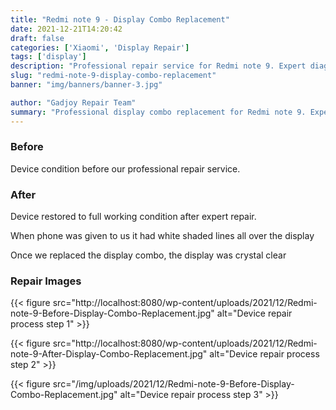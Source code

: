 ```yaml
---
title: "Redmi note 9 - Display Combo Replacement"
date: 2021-12-21T14:20:42
draft: false
categories: ['Xiaomi', 'Display Repair']
tags: ['display']
description: "Professional repair service for Redmi note 9. Expert diagnosis and quality repairs in Bangalore."
slug: "redmi-note-9-display-combo-replacement"
banner: "img/banners/banner-3.jpg"

author: "Gadjoy Repair Team"
summary: "Professional display combo replacement for Redmi note 9. Expert technicians, quality parts, warranty included."
---
```


### Before

Device condition before our professional repair service.

### After

Device restored to full working condition after expert repair.

When phone was given to us it had white shaded lines all over the display

Once we replaced the display combo, the display was crystal clear

### Repair Images

{{< figure src="http://localhost:8080/wp-content/uploads/2021/12/Redmi-note-9-Before-Display-Combo-Replacement.jpg" alt="Device repair process step 1" >}}

{{< figure src="http://localhost:8080/wp-content/uploads/2021/12/Redmi-note-9-After-Display-Combo-Replacement.jpg" alt="Device repair process step 2" >}}

{{< figure src="/img/uploads/2021/12/Redmi-note-9-Before-Display-Combo-Replacement.jpg" alt="Device repair process step 3" >}}

